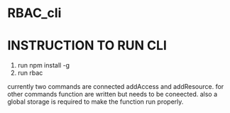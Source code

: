 # RBAC_cli
# INSTRUCTION TO RUN CLI

1. run npm install -g
2. run rbac <command>

currently two commands are connected addAccess and addResource. for other commands function are written but needs to be coneected. also a global storage is required to make the function run properly.
